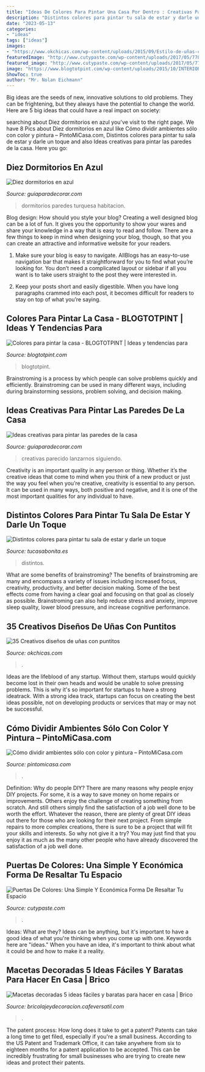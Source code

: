 ```yaml
---
title: "Ideas De Colores Para Pintar Una Casa Por Dentro : Creativas Parecido Lanzarnos Siguiendo"
description: "Distintos colores para pintar tu sala de estar y darle un toque"
date: "2023-05-13"
categories:
- "ideas"
tags: ["ideas"]
images:
- "https://www.okchicas.com/wp-content/uploads/2015/09/Estilo-de-uñas-con-puntos-22.jpg"
featuredImage: "http://www.cutypaste.com/wp-content/uploads/2017/05/778f0f3c1a48c24f817276e943594d07.jpg"
featured_image: "http://www.cutypaste.com/wp-content/uploads/2017/05/778f0f3c1a48c24f817276e943594d07.jpg"
image: "https://www.blogtotpint.com/wp-content/uploads/2015/10/INTERIORES-EXCEPCIONALES-1.jpg"
ShowToc: true
author: "Mr. Nolan Eichmann"
---
```



Big ideas are the seeds of new, innovative solutions to old problems. They can be frightening, but they always have the potential to change the world. Here are 5 big ideas that could have a real impact on society:

	

		
searching about Diez dormitorios en azul you've visit to the right page. We have 8 Pics about Diez dormitorios en azul like Cómo dividir ambientes sólo con color y pintura – PintoMiCasa.com, Distintos colores para pintar tu sala de estar y darle un toque and also Ideas creativas para pintar las paredes de la casa. Here you go:
		
    
## Diez Dormitorios En Azul

<img loading=lazy src="http://www.guiaparadecorar.com/wp-content/uploads/2013/02/diez-dormitorios-en-azul-03-480x480.jpg" onerror="this.onerror=null;this.src='https://tse4.mm.bing.net/th?id=OIP.G8fJUPMmpKTKl0i77RhS7AHaHa&amp;pid=15.1';" alt="Diez dormitorios en azul">

_Source: guiaparadecorar.com_

>dormitorios paredes turquesa habitacion. 

	

Blog design: How should you style your blog?
Creating a well designed blog can be a lot of fun. It gives you the opportunity to show your wares and share your knowledge in a way that is easy to read and follow. There are a few things to keep in mind when designing your blog, though, so that you can create an attractive and informative website for your readers.
1. Make sure your blog is easy to navigate. AllBlogs has an easy-to-use navigation bar that makes it straightforward for you to find what you’re looking for. You don’t need a complicated layout or sidebar if all you want is to take users straight to the post they were interested in.

2. Keep your posts short and easily digestible. When you have long paragraphs crammed into each post, it becomes difficult for readers to stay on top of what you’re saying.

    
## Colores Para Pintar La Casa - BLOGTOTPINT | Ideas Y Tendencias Para

<img loading=lazy src="https://www.blogtotpint.com/wp-content/uploads/2015/10/INTERIORES-EXCEPCIONALES-1.jpg" onerror="this.onerror=null;this.src='https://tse2.mm.bing.net/th?id=OIP.cQA6BGAdsTtUI5Zt1VLHkAHaGt&amp;pid=15.1';" alt="Colores para pintar la casa - BLOGTOTPINT | Ideas y tendencias para">

_Source: blogtotpint.com_

>blogtotpint. 

	

Brainstroming is a process by which people can solve problems quickly and efficiently. Brainstroming can be used in many different ways, including during brainstorming sessions, problem solving, and decision making.

    
## Ideas Creativas Para Pintar Las Paredes De La Casa

<img loading=lazy src="https://www.guiaparadecorar.com/wp-content/uploads/2015/12/maneras-creativas-de-pintar-las-paredes-02-480x720.jpg" onerror="this.onerror=null;this.src='https://tse3.mm.bing.net/th?id=OIP.1HjoS9qSHVUTaRnwknuO_wHaLH&amp;pid=15.1';" alt="Ideas creativas para pintar las paredes de la casa">

_Source: guiaparadecorar.com_

>creativas parecido lanzarnos siguiendo. 

	

Creativity is an important quality in any person or thing. Whether it’s the creative ideas that come to mind when you think of a new product or just the way you feel when you’re creative, creativity is essential to any person. It can be used in many ways, both positive and negative, and it is one of the most important qualities for any individual to have.

    
## Distintos Colores Para Pintar Tu Sala De Estar Y Darle Un Toque

<img loading=lazy src="https://tucasabonita.es/wp-content/uploads/2015/11/ideas-decorar-salon-sala-estar-paredes-colores-2.jpg" onerror="this.onerror=null;this.src='https://tse2.mm.bing.net/th?id=OIP.01ONYpjOR-ZvDunukxMzCgHaFn&amp;pid=15.1';" alt="Distintos colores para pintar tu sala de estar y darle un toque">

_Source: tucasabonita.es_

>distintos. 

	

What are some benefits of brainstroming?
The benefits of brainstroming are many and encompass a variety of issues including increased focus, creativity, productivity, and better decision making. Some of the best effects come from having a clear goal and focusing on that goal as closely as possible. Brainstroming can also help reduce stress and anxiety, improve sleep quality, lower blood pressure, and increase cognitive performance.

    
## 35 Creativos Diseños De Uñas Con Puntitos

<img loading=lazy src="https://www.okchicas.com/wp-content/uploads/2015/09/Estilo-de-uñas-con-puntos-22.jpg" onerror="this.onerror=null;this.src='https://tse2.mm.bing.net/th?id=OIP.pLncXxanB97TTScrBGCpIAHaLr&amp;pid=15.1';" alt="35 Creativos diseños de uñas con puntitos">

_Source: okchicas.com_

>. 

	

Ideas are the lifeblood of any startup. Without them, startups would quickly become lost in their own heads and would be unable to solve pressing problems. This is why it's so important for startups to have a strong ideatrack. With a strong idea track, startups can focus on creating the best ideas possible, not on developing products or services that may or may not be successful.

    
## Cómo Dividir Ambientes Sólo Con Color Y Pintura – PintoMiCasa.com

<img loading=lazy src="https://www.pintomicasa.com/img/2014/04/Ambiente-gris-y-blanco.jpg" onerror="this.onerror=null;this.src='https://tse3.mm.bing.net/th?id=OIP.J9SNFcepGHcjkDUAOScQ3gHaFj&amp;pid=15.1';" alt="Cómo dividir ambientes sólo con color y pintura – PintoMiCasa.com">

_Source: pintomicasa.com_

>. 

	

Definition: Why do people DIY?
There are many reasons why people enjoy DIY projects. For some, it is a way to save money on home repairs or improvements. Others enjoy the challenge of creating something from scratch. And still others simply find the satisfaction of a job well done to be worth the effort.
Whatever the reason, there are plenty of great DIY ideas out there for those who are looking for their next project. From simple repairs to more complex creations, there is sure to be a project that will fit your skills and interests. So why not give it a try? You may just find that you enjoy it as much as the many other people who have already discovered the satisfaction of a job well done.

    
## Puertas De Colores: Una Simple Y Económica Forma De Resaltar Tu Espacio

<img loading=lazy src="http://www.cutypaste.com/wp-content/uploads/2017/05/778f0f3c1a48c24f817276e943594d07.jpg" onerror="this.onerror=null;this.src='https://tse2.mm.bing.net/th?id=OIP.fRQFLuURf4xIc-1FN0l-tgHaKW&amp;pid=15.1';" alt="Puertas De Colores: Una Simple Y Económica Forma De Resaltar Tu Espacio">

_Source: cutypaste.com_

>. 

	

Ideas: What are they?
Ideas can be anything, but it's important to have a good idea of what you're thinking when you come up with one. Keywords here are "ideas." When you have an idea, it's important to think about what it could be and how to make it a reality.

    
## Macetas Decoradas 5 Ideas Fáciles Y Baratas Para Hacer En Casa | Brico

<img loading=lazy src="https://bricolajeydecoracion.cafeversatil.com/wp-content/uploads/2016/10/004-38.jpg" onerror="this.onerror=null;this.src='https://tse2.mm.bing.net/th?id=OIP.5eZDtwI0rAmi_ml5L2bdDAHaJ4&amp;pid=15.1';" alt="Macetas decoradas 5 ideas fáciles y baratas para hacer en casa | Brico">

_Source: bricolajeydecoracion.cafeversatil.com_

>. 

	

The patent process: How long does it take to get a patent?
Patents can take a long time to get filed, especially if you're a small business. According to the US Patent and Trademark Office, it can take anywhere from six to eighteen months for a patent application to be accepted. This can be incredibly frustrating for small businesses who are trying to create new ideas and protect their patents.

